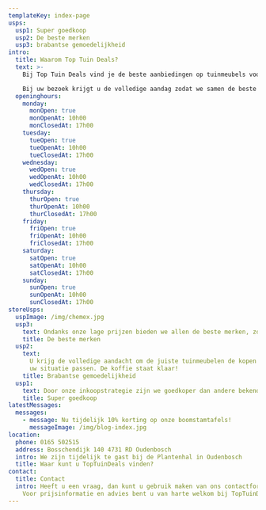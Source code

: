 ```yaml
---
templateKey: index-page
usps:
  usp1: Super goedkoop
  usp2: De beste merken
  usp3: brabantse gemoedelijkheid
intro:
  title: Waarom Top Tuin Deals?
  text: >-
    Bij Top Tuin Deals vind je de beste aanbiedingen op tuinmeubels voor binnen én buiten. Ook bestaat ons assortiment uit massieve boomstamtafels voor binnen en buiten, waardoor uw tuin, terras of overkapping er weer als nieuw bij staat.

    Bij uw bezoek krijgt u de volledige aandag zodat we samen de beste tuinmeubelen voor uw situatie kunnen uit zoeken. We heten u van harte welkom, de koffie staat klaar!
  openinghours:
    monday:
      monOpen: true
      monOpenAt: 10h00
      monClosedAt: 17h00
    tuesday:
      tueOpen: true
      tueOpenAt: 10h00
      tueClosedAt: 17h00
    wednesday:
      wedOpen: true
      wedOpenAt: 10h00
      wedClosedAt: 17h00
    thursday:
      thurOpen: true
      thurOpenAt: 10h00
      thurClosedAt: 17h00
    friday:
      friOpen: true
      friOpenAt: 10h00
      friClosedAt: 17h00
    saturday:
      satOpen: true
      satOpenAt: 10h00
      satClosedAt: 17h00
    sunday:
      sunOpen: true
      sunOpenAt: 10h00
      sunClosedAt: 17h00
storeUsps:
  uspImage: /img/chemex.jpg
  usp3:
    text: Ondanks onze lage prijzen bieden we allen de beste merken, zoals .. en ..
    title: De beste merken
  usp2:
    text:
      U krijg de volledige aandacht om de juiste tuinmeubelen de kopen die bij
      uw situatie passen. De koffie staat klaar!
    title: Brabantse gemoedelijkheid
  usp1:
    text: Door onze inkoopstrategie zijn we goedkoper dan andere bekende tuincentra.
    title: Super goedkoop
latestMessages:
  messages:
    - message: Nu tijdelijk 10% korting op onze boomstamtafels!
      messageImage: /img/blog-index.jpg
location:
  phone: 0165 502515
  address: Bosschendijk 140 4731 RD Oudenbosch
  intro: We zijn tijdelijk te gast bij de Plantenhal in Oudenbosch
  title: Waar kunt u TopTuinDeals vinden?
contact:
  title: Contact
  intro: Heeft u een vraag, dan kunt u gebruik maken van ons contactformulier.
    Voor prijsinformatie en advies bent u van harte welkom bij TopTuinDeals!
---
```

